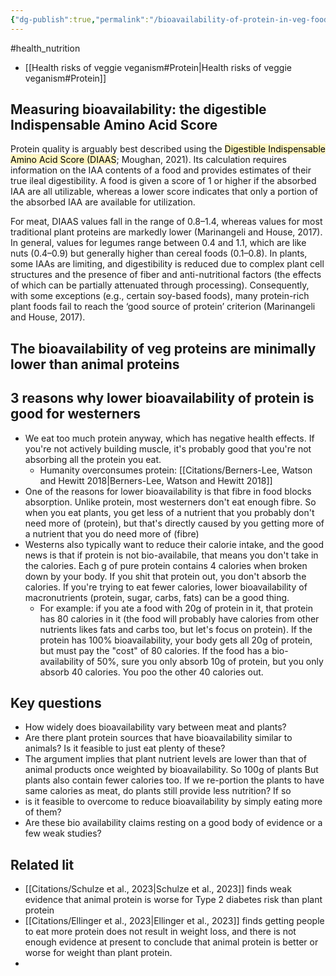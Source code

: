 ```yaml
---
{"dg-publish":true,"permalink":"/bioavailability-of-protein-in-veg-foods/","created":"2025-10-23T17:42:41.556+01:00","updated":"2025-10-23T18:06:08.602+01:00"}
---
```


#health_nutrition 

- [[Health risks of veggie veganism#Protein\|Health risks of veggie veganism#Protein]]

## Measuring bioavailability: the digestible Indispensable Amino Acid Score
Protein quality is arguably best described using the <mark style="background: #FFF3A3A6;">Digestible Indispensable Amino Acid Score (DIAAS</mark>; Moughan, 2021). Its calculation requires information on the IAA contents of a food
and provides estimates of their true ileal digestibility. A food is given a score of 1 or higher if the absorbed IAA are all utilizable, whereas a lower score indicates that only a portion of the absorbed IAA are available for utilization. 

For meat, DIAAS values fall in the range of 0.8–1.4, whereas values for most traditional plant proteins are markedly lower (Marinangeli and House, 2017). In general, values for legumes range between 0.4 and 1.1, which are like nuts (0.4–0.9) but generally higher than cereal foods (0.1–0.8). In plants, some IAAs are limiting, and digestibility is reduced due to complex plant cell structures and the presence of fiber and anti-nutritional factors (the effects of which can be partially attenuated through processing). Consequently, with some exceptions (e.g., certain soy-based foods), many protein-rich plant foods fail to reach the ‘good source of protein’ criterion (Marinangeli and House, 2017).

## The bioavailability of veg proteins are minimally lower than animal proteins


## 3 reasons why lower bioavailability of protein is good for westerners
- We eat too much protein anyway, which has negative health effects. If you're not actively building muscle, it's probably good that you're not absorbing all the protein you eat.
	- Humanity overconsumes protein: [[Citations/Berners-Lee, Watson and Hewitt 2018\|Berners-Lee, Watson and Hewitt 2018]]
- One of the reasons for lower bioavailability is that fibre in food blocks absorption. Unlike protein, most westerners don't eat enough fibre. So when you eat plants, you get less of a nutrient that you probably don't need more of (protein), but that's directly caused by you getting more of a nutrient that you do need more of (fibre)
- Westerns also typically want to reduce their calorie intake, and the good news is that if protein is not bio-availabile, that means you don't take in the calories. Each g of pure protein contains 4 calories when broken down by your body. If you shit that protein out, you don't absorb the calories. If you're trying to eat fewer calories, lower bioavailability of macronutrients (protein, sugar, carbs, fats) can be a good thing.
	- For example: if you ate a food with 20g of protein in it, that protein has 80 calories in it (the food will probably have calories from other nutrients likes fats and carbs too, but let's focus on protein). If the protein has 100% bioavailability, your body gets all 20g of protein, but must pay the "cost" of 80 calories. If the food has a bio-availability of 50%, sure you only absorb 10g of protein, but you only absorb 40 calories. You poo the other 40 calories out.

## Key questions
- How widely does bioavailability vary between meat and plants?
- Are there plant protein sources that have bioavailability similar to animals? Is it feasible to just eat plenty of these?
- The argument implies that plant nutrient levels are lower than that of animal products once weighted by bioavailability. So 100g of plants  But plants also contain fewer calories too. If we re-portion the plants to have same calories as meat, do plants still provide less nutrition? If so
- is it feasible to overcome to reduce bioavailability by simply eating more of them?
- Are these bio availability claims resting on a good body of evidence or a few weak studies?

## Related lit
- [[Citations/Schulze et al., 2023\|Schulze et al., 2023]] finds weak evidence that animal protein is worse for Type 2 diabetes risk than plant protein
- [[Citations/Ellinger et al., 2023\|Ellinger et al., 2023]] finds getting people to eat more protein does not result in weight loss, and there is not enough evidence at present to conclude that animal protein is better or worse for weight than plant protein.
- 